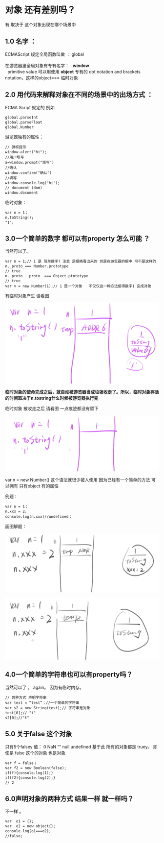 #  对象 还有差别吗？
有 取决于 这个对象出现在哪个场景中

## 1.0 名字 ：
ECMAScript 规定全局函数叫做 ：   global <br>  
在游览器里全局对象有专有名字：   **window** <br> 
primitive value 可以用使用 **object** 专有的 dot notation and brackets notation，这样的object=== 临时对象<br>

## 2.0 用代码来解释对象在不同的场景中的出场方式 ：
ECMA Script 规定的  例如
  
```
global.parseInt
global.parseFloat
global.Number

```

游览器独有的属性： 

```
// 弹框提示
window.alert("hi");
//用户填写
a=window.prompt("填写")
//确认
window.confirm("确认")
//填写 
window.console.log('hi');
// document (dom)
window.document
```


临时对象： 

```
var n = 1；
n.toString();
"1";

```

## 3.0一个简单的数字 都可以有property  怎么可能 ？
 
当然可以了。

```
var n = 1;// 1 是 简单数字? 注意 是眼睛看出来的 但是在游览器的眼中 可不是这样的
n._proto_=== Number.prototype
// true
n._proto_._proto_ === Object.ptototype
// true 
var v = new Number(1);// 1 是一个对象   不仅仅这一种方法使得数字1 变成对象 
```

有临时对象产生    请看图 

![blog](diffobj1.jpg)

**临时对象的使命完成之后，就自动被游览器当成垃圾收走了。所以，临时对象存活的时间取决于n.tostring什么时候被游览器执行完**

临时对象 被收走之后  请看图 一点痕迹都没有留下 

![blog](diffobj2.jpg)
 
 var n = new Number()  这个语法就很少被人使用 
因为已经有一个简单的方法  可以拥有 只有object 有的属性 

例题：

```
var n = 1；
n.xxx = 2;
console.log(n.xxx)//undefined； 
```

画图解题：

![blog](diffobj3.jpg)

 
![blog](diffobj4.jpg)


## 4.0一个简单的字符串也可以有property吗？
当然可以了 。
again。 因为有临时内存。 

```
// 两种方式 声明字符串 
var test = “test”；//一个简单的字符串
var s2 = new String(test);// 字符串是对象 
test[0];// "t"
s2[0];//"t"
```


## 5.0 关于false 这个对象 
只有5个falsey 值：
0 NaN “” null undefined 
基于此 所有的对象都是 truey。 
即使是 false 这个的对象  也是对象 
```
var f = false；
var f2 = new Boolean(false);
if(f){console.log(1);}
if(f2){console.log(2);} 
// 2 

```


## 6.0声明对象的两种方式 结果一样 就一样吗？
不一样 。

```
var  o1 = {};
var  o2 = new object{};
console.log(o1===o2);
//false;
```
